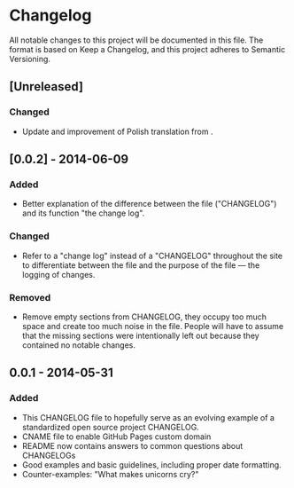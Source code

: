 # Changelog

All notable changes to this project will be documented in this file.
The format is based on Keep a Changelog, and this project adheres to Semantic Versioning.

## [Unreleased]

### Changed

- Update and improvement of Polish translation from .

## [0.0.2] - 2014-06-09

### Added

- Better explanation of the difference between the file ("CHANGELOG") and its function "the change log".

### Changed

- Refer to a "change log" instead of a "CHANGELOG" throughout the site to differentiate between the file and the purpose of the file — the logging of changes.

### Removed

- Remove empty sections from CHANGELOG, they occupy too much space and create too much noise in the file. People will have to assume that the missing sections were intentionally left out because they contained no notable changes.

## 0.0.1 - 2014-05-31

### Added

- This CHANGELOG file to hopefully serve as an evolving example of a standardized open source project CHANGELOG.
- CNAME file to enable GitHub Pages custom domain
- README now contains answers to common questions about CHANGELOGs
- Good examples and basic guidelines, including proper date formatting.
- Counter-examples: "What makes unicorns cry?"
